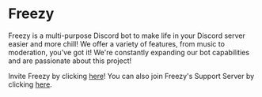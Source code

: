 # Freezy

Freezy is a multi-purpose Discord bot to make life in your Discord server easier and more chill! We offer a variety of features, from music to moderation, you've got it! We're constantly expanding our bot capabilities and are passionate about this project!

Invite Freezy by clicking [here](https://discordapp.com/oauth2/authorize?permissions=0&client_id=205997116269527050&scope=bot)!
You can also join Freezy's Support Server by clicking [here](https://discord.gg/RSXQRMH).
